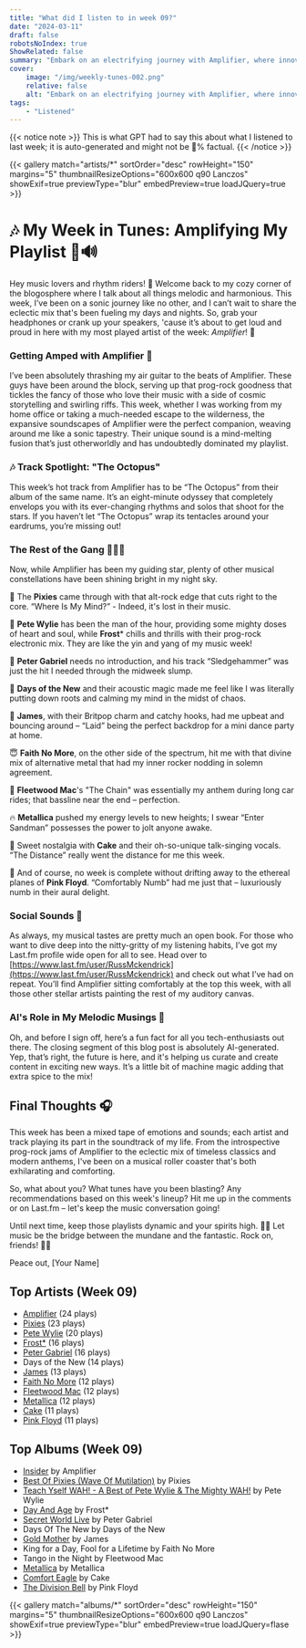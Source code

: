 ```yaml
---
title: "What did I listen to in week 09?"
date: "2024-03-11"
draft: false
robotsNoIndex: true
ShowRelated: false
summary: "Embark on an electrifying journey with Amplifier, where innovative riffs meet expansive soundscapes!"
cover:
    image: "/img/weekly-tunes-002.png"
    relative: false
    alt: "Embark on an electrifying journey with Amplifier, where innovative riffs meet expansive soundscapes!"
tags:
    - "Listened"
---
```


{{< notice note >}}
This is what GPT had to say this about what I listened to last week; it is auto-generated and might not be 💯% factual.
{{< /notice >}}

{{< gallery match="artists/*" sortOrder="desc" rowHeight="150" margins="5" thumbnailResizeOptions="600x600 q90 Lanczos" showExif=true previewType="blur" embedPreview=true loadJQuery=true >}}

# 🎶 My Week in Tunes: Amplifying My Playlist 🤘🔊

Hey music lovers and rhythm riders! 👋 Welcome back to my cozy corner of the blogosphere where I talk about all things melodic and harmonious. This week, I’ve been on a sonic journey like no other, and I can’t wait to share the eclectic mix that's been fueling my days and nights. So, grab your headphones or crank up your speakers, 'cause it’s about to get loud and proud in here with my most played artist of the week: *Amplifier*! 🎸

### **Getting Amped with Amplifier** 🚀
I’ve been absolutely thrashing my air guitar to the beats of Amplifier. These guys have been around the block, serving up that prog-rock goodness that tickles the fancy of those who love their music with a side of cosmic storytelling and swirling riffs. This week, whether I was working from my home office or taking a much-needed escape to the wilderness, the expansive soundscapes of Amplifier were the perfect companion, weaving around me like a sonic tapestry. Their unique sound is a mind-melting fusion that’s just otherworldly and has undoubtedly dominated my playlist.

### 🎶 Track Spotlight: "The Octopus"
This week’s hot track from Amplifier has to be “The Octopus” from their album of the same name. It’s an eight-minute odyssey that completely envelops you with its ever-changing rhythms and solos that shoot for the stars. If you haven’t let “The Octopus” wrap its tentacles around your eardrums, you’re missing out!

### **The Rest of the Gang** 🎷🎤🥁
Now, while Amplifier has been my guiding star, plenty of other musical constellations have been shining bright in my night sky.

🦄 The **Pixies** came through with that alt-rock edge that cuts right to the core. “Where Is My Mind?” - Indeed, it's lost in their music.

🌟 **Pete Wylie** has been the man of the hour, providing some mighty doses of heart and soul, while **Frost*** chills and thrills with their prog-rock electronic mix. They are like the yin and yang of my music week!

💫 **Peter Gabriel** needs no introduction, and his track “Sledgehammer” was just the hit I needed through the midweek slump.

🌳 **Days of the New** and their acoustic magic made me feel like I was literally putting down roots and calming my mind in the midst of chaos.

🎉 **James**, with their Britpop charm and catchy hooks, had me upbeat and bouncing around – “Laid” being the perfect backdrop for a mini dance party at home.

😇 **Faith No More**, on the other side of the spectrum, hit me with that divine mix of alternative metal that had my inner rocker nodding in solemn agreement.

🎸 **Fleetwood Mac**'s "The Chain" was essentially my anthem during long car rides; that bassline near the end – perfection.

🔥 **Metallica** pushed my energy levels to new heights; I swear “Enter Sandman” possesses the power to jolt anyone awake.

🍰 Sweet nostalgia with **Cake** and their oh-so-unique talk-singing vocals. “The Distance” really went the distance for me this week.

🌌 And of course, no week is complete without drifting away to the ethereal planes of **Pink Floyd**. “Comfortably Numb” had me just that – luxuriously numb in their aural delight.

### Social Sounds 📢
As always, my musical tastes are pretty much an open book. For those who want to dive deep into the nitty-gritty of my listening habits, I’ve got my Last.fm profile wide open for all to see. Head over to [https://www.last.fm/user/RussMckendrick](https://www.last.fm/user/RussMckendrick) and check out what I’ve had on repeat. You’ll find Amplifier sitting comfortably at the top this week, with all those other stellar artists painting the rest of my auditory canvas.

### AI's Role in My Melodic Musings 🤖
Oh, and before I sign off, here’s a fun fact for all you tech-enthusiasts out there. The closing segment of this blog post is absolutely AI-generated. Yep, that’s right, the future is here, and it's helping us curate and create content in exciting new ways. It’s a little bit of machine magic adding that extra spice to the mix!

## Final Thoughts 🎧
This week has been a mixed tape of emotions and sounds; each artist and track playing its part in the soundtrack of my life. From the introspective prog-rock jams of Amplifier to the eclectic mix of timeless classics and modern anthems, I've been on a musical roller coaster that's both exhilarating and comforting.

So, what about you? What tunes have you been blasting? Any recommendations based on this week's lineup? Hit me up in the comments or on Last.fm – let's keep the music conversation going!

Until next time, keep those playlists dynamic and your spirits high. 🚀🎼 Let music be the bridge between the mundane and the fantastic. Rock on, friends! 🤘💕

Peace out,
[Your Name]

## Top Artists (Week 09)

- [Amplifier](https://www.russ.fm/artist/amplifier/) (24 plays)
- [Pixies](https://www.russ.fm/artist/pixies/) (23 plays)
- [Pete Wylie](https://www.russ.fm/artist/pete-wylie/) (20 plays)
- [Frost*](https://www.russ.fm/artist/frost/) (16 plays)
- [Peter Gabriel](https://www.russ.fm/artist/peter-gabriel/) (16 plays)
- Days of the New (14 plays)
- [James](https://www.russ.fm/artist/james/) (13 plays)
- [Faith No More](https://www.russ.fm/artist/faith-no-more/) (12 plays)
- [Fleetwood Mac](https://www.russ.fm/artist/fleetwood-mac/) (12 plays)
- [Metallica](https://www.russ.fm/artist/metallica/) (12 plays)
- [Cake](https://www.russ.fm/artist/cake/) (11 plays)
- [Pink Floyd](https://www.russ.fm/artist/pink-floyd/) (11 plays)


## Top Albums (Week 09)

- [Insider](https://www.russ.fm/albums/insider-20391511/) by Amplifier
- [Best Of Pixies (Wave Of Mutilation)](https://www.russ.fm/albums/best-of-pixies-wave-of-mutilation-2650664/) by Pixies
- [Teach Yself WAH! - A Best of Pete Wylie & The Mighty WAH!](https://www.russ.fm/albums/teach-yself-wah-a-best-of-pete-wylie-the-mighty-wah-29966587/) by Pete Wylie
- [Day And Age](https://www.russ.fm/albums/day-and-age-18819115/) by Frost*
- [Secret World Live](https://www.russ.fm/albums/secret-world-live-16094641/) by Peter Gabriel
- Days Of The New by Days of the New
- [Gold Mother](https://www.russ.fm/albums/gold-mother-11284851/) by James
- King for a Day, Fool for a Lifetime by Faith No More
- Tango in the Night by Fleetwood Mac
- [Metallica](https://www.russ.fm/albums/metallica-6007719/) by Metallica
- [Comfort Eagle](https://www.russ.fm/albums/comfort-eagle-28256146/) by Cake
- [The Division Bell](https://www.russ.fm/albums/the-division-bell-13718487/) by Pink Floyd


{{< gallery match="albums/*" sortOrder="desc" rowHeight="150" margins="5" thumbnailResizeOptions="600x600 q90 Lanczos" showExif=true previewType="blur" embedPreview=true loadJQuery=flase >}}
